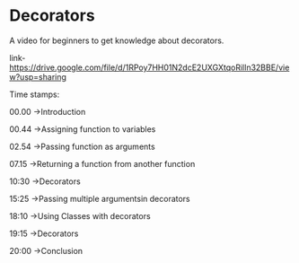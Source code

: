 
# Decorators

A video for beginners to get knowledge about decorators.


link-https://drive.google.com/file/d/1RPoy7HH01N2dcE2UXGXtqoRilln32BBE/view?usp=sharing



Time stamps:

00.00 ->Introduction

00.44 ->Assigning function to variables

02.54 ->Passing function as arguments

07.15 ->Returning a function from another function

10:30 ->Decorators

15:25 ->Passing multiple argumentsin decorators

18:10 ->Using Classes with decorators

19:15 ->Decorators

20:00 ->Conclusion



  
